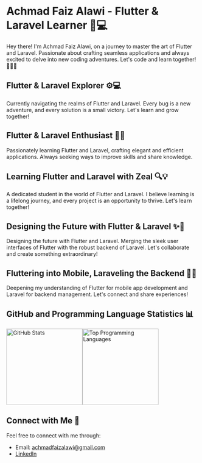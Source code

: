 # Achmad Faiz Alawi - Flutter & Laravel Learner 🚀💻

Hey there! I'm Achmad Faiz Alawi, on a journey to master the art of Flutter and Laravel. Passionate about crafting seamless applications and always excited to delve into new coding adventures. Let's code and learn together! 👨‍💻✨

## Flutter & Laravel Explorer ⚙️💻

Currently navigating the realms of Flutter and Laravel. Every bug is a new adventure, and every solution is a small victory. Let's learn and grow together!

## Flutter & Laravel Enthusiast 🚀🌐

Passionately learning Flutter and Laravel, crafting elegant and efficient applications. Always seeking ways to improve skills and share knowledge.

## Learning Flutter and Laravel with Zeal 🔍💡

A dedicated student in the world of Flutter and Laravel. I believe learning is a lifelong journey, and every project is an opportunity to thrive. Let's learn together!

## Designing the Future with Flutter & Laravel ✨🌈

Designing the future with Flutter and Laravel. Merging the sleek user interfaces of Flutter with the robust backend of Laravel. Let's collaborate and create something extraordinary!

## Fluttering into Mobile, Laraveling the Backend 💼📱

Deepening my understanding of Flutter for mobile app development and Laravel for backend management. Let's connect and share experiences!

## GitHub and Programming Language Statistics 📊

<img src="https://github-readme-stats.vercel.app/api?username=achmadfaizalawi&show_icons=true&hide=stars&count_private=true&theme=radical" alt="GitHub Stats" style="height: 200px;"><img src="https://github-readme-stats.vercel.app/api/top-langs/?username=achmadfaizalawi&layout=compact&theme=radical" alt="Top Programming Languages" style="height: 200px;">

## Connect with Me 🤝

Feel free to connect with me through:

- Email: [achmadfaizalawi@gmail.com](mailto:achmadfaizalawi@gmail.com)
- [LinkedIn](https://www.linkedin.com/in/achmad-faiz-alawi-562934194/)

